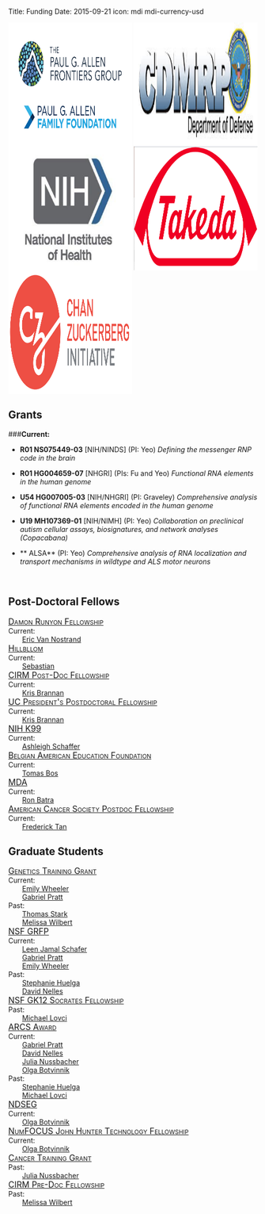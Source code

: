 Title: Funding
Date: 2015-09-21
icon: mdi mdi-currency-usd

<style>
.fellowship-title{
  font-variant: small-caps;
  font-size: larger;
}
.fellowship-people{
  padding-left: 2em;
}
</style>

<a href="Allen Distinguished Investigator"><img src="../images/funding/allen.png" align="center" height="250" width="250" ></a>
<a href="CDMRP Department of Defense"><img src="../images/funding/DOD.jpg" align="center" height="250" width="250" ></a>
<a href="National Institutes of Health"><img src="../images/funding/NIH.png" align="center" height="250" width="250" ></a>
<a href="Takeda"><img src="../images/funding/takeda.png" align="center" height="250" width="250" ></a>
<a href="Chan Zuckerberg Initiative"><img src="../images/funding/zuckerberg.png" align="center" height="250" width="250" ></a>

## Grants

###**Current:**
  * **R01 NS075449-03** [NIH/NINDS]  (PI: Yeo)
  	*Defining the messenger RNP code in the brain* 
  	 
  * **R01 HG004659-07** [NHGRI]   (PIs: Fu and Yeo)
  	*Functional RNA elements in the human genome*
  	
  * **U54 HG007005-03** [NIH/NHGRI]   (PI: Graveley)
  	*Comprehensive analysis of functional RNA elements encoded in the human genome*     	
  	
  * **U19 MH107369-01** [NIH/NIMH]  (PI: Yeo)
  	*Collaboration on preclinical autism cellular assays, biosignatures, and network analyses (Copacabana)*  

  * ** ALSA** (PI: Yeo) 
   *Comprehensive analysis of RNA localization and transport mechanisms in wildtype and ALS motor neurons*

</a><br>
## Post-Doctoral Fellows

<div class="row">
  <div class="3u">
      <div class="fellowship-title">
        <a href="https://www.damonrunyon.org">Damon Runyon Fellowship</a><br>
      </div>
      Current:
      <div class="fellowship-people">
        <a href="/people/eric_van_nostrand">Eric Van Nostrand</a><br>
      </div>
  </div>
  <div class="3u">
    <div class="fellowship-title">
      <a href="https://www.llhf.org">Hillbllom</a>
    </div>
    Current:
    <div class="fellowship-people">
      <a href="/people/sebastian_markmiller">Sebastian</a><br>
   </div>
  </div>
  <div class="3u">
    <div class="fellowship-title">
      <a href="https://www.cirm.ca.gov/our-funding/research-rfas/training-grant-i-1">CIRM Post-Doc Fellowship</a>
    </div>
    Current:
    <div class="fellowship-people">
      <a href="/people/kris_brannan">Kris Brannan</a><br>
   </div>
  </div>
  <div class="3u">
    <div class="fellowship-title">
      <a href="http://ppfp.ucop.edu/info/">UC President's Postdoctoral Fellowship</a>
    </div>
    Current:
    <div class="fellowship-people">
      <a href="/people/kris_brannan">Kris Brannan</a><br>
    </div>
  </div>
</div>
<div class="row">
  <div class="3u">
    <div class="fellowship-title">
      <a href="https://www.nhlbi.nih.gov/research/training/programs/postdoc/pathway-parent-k99-r00/">NIH K99</a>
    </div>
    Current:
    <div class="fellowship-people">
      <a href="/people/ashleigh_schaffer">Ashleigh Schaffer</a><br>
    </div>
  </div>
  <div class="3u">
    <div class="fellowship-title">
      <a href="https://www.baef.be/"> Belgian American Education Foundation</a>
    </div>
    Current:
    <div class="fellowship-people">
      <a href="/people/tomas_bos">Tomas Bos</a><br>
    </div>
  </div>
  <div class="3u">
    <div class="fellowship-title">
      <a href="https://www.mda.org/research/guidelines.html">MDA</a>
    </div>
    Current:
    <div class="fellowship-people">
      <a href="/people/ron_batra">Ron Batra</a><br>
    </div>
  </div>
  <div class="3u">
    <div class="fellowship-title">
      <a href="https://http://www.cancer.org.html">American Cancer Society Postdoc Fellowship</a>
    </div>
    Current:
    <div class="fellowship-people">
      <a href="/people/ron_batra">Frederick Tan</a><br>
    </div>
  </div>
</div>






## Graduate Students

<!-- The divs make a table of the fellowships, with 4 fellowships per row -->

<div class="row">
    <div class="3u">
      <div class="fellowship-title">
        <a href="http://genetics.ucsd.edu/">Genetics Training Grant</a><br>
      </div>
        Current:
      <div class="fellowship-people">
        <a href="/people/emily_wheeler">Emily Wheeler</a><br>
        <a href="/people/gabriel_pratt">Gabriel Pratt</a><br>
      </div>
      Past:
      <div class="fellowship-people">
      <a href="/people/thomas_stark">Thomas Stark</a><br>
      <a href="/people/melissa_wilbert">Melissa Wilbert</a><br>
      </div>
    </div>
    <div class="3u">
        <div class="fellowship-title">
          <a href="https://www.fastlane.nsf.gov/grfp/Login.do">NSF GRFP</a>
        </div>
          Current:
        <div class="fellowship-people">
          <a href="/people/leen_jamal_schafer">Leen Jamal Schafer</a><br>
          <a href="/people/gabriel_pratt">Gabriel Pratt</a><br>
          <a href="/people/gabriel_pratt">Emily Wheeler</a><br>
        </div>
      Past:
        <div class="fellowship-people">
          <a href="/people/stephanie_huelga">Stephanie Huelga</a><br>
          <a href="/people/david_nelles">David Nelles</a><br>
        </div>
    </div>
    <div class="3u">
        <div class="fellowship-title">
          <a href="http://sciencebridge.ucsd.edu/programs/socrates/">NSF GK12 Socrates Fellowship</a>
        </div>
      Past:
        <div class="fellowship-people">
          <a href="/people/mike_lovci">Michael Lovci</a><br>
        </div>
    </div>
    <div class="3u">
        <div class="fellowship-title">
        <a href="https://www.arcsfoundation.org/">ARCS Award</a>
        </div>
      Current:
        <div class="fellowship-people">
          <a href="/people/gabriel_pratt">Gabriel Pratt</a><br>
          <a href="/people/david_nelles">David Nelles</a><br>
          <a href="/people/julia_nussbacher">Julia Nussbacher</a><br>
          <a href="/people/olga_botvinnik">Olga Botvinnik</a>
        </div>
      Past:
        <div class="fellowship-people">
          <a href="/people/stephanie_huelga">Stephanie Huelga</a><br>
          <a href="/people/mike_lovci">Michael Lovci</a><br>
        </div>
    </div>
</div>
<div class="row">
    <div class="3u">
      <div class="fellowship-title">
        <a href="https://ndseg.asee.org/">NDSEG</a>
      </div>
    Current:
    <div class="fellowship-people">
        <a href="/people/olga_botvinnik">Olga Botvinnik</a><br>
    </div>
    </div>
    <div class="3u">
      <div class="fellowship-title">
      <a href="http://www.numfocus.org/john-hunter-technology-fellowship.html">NumFOCUS John Hunter Technology Fellowship</a>
      </div>
    Current:
      <div class="fellowship-people">
        <a href="/people/olga_botvinnik">Olga Botvinnik</a><br>
    </div>
    </div>
    <div class="3u">
      <div class="fellowship-title">
      <a href="http://cancertraining.ucsd.edu/">Cancer Training Grant</a>
      </div>
    Past:
      <div class="fellowship-people">
        <a href="/people/julia_nussbacher">Julia Nussbacher</a><br>
    </div>
    </div>
    <div class="3u">
      <div class="fellowship-title">
      <a href="https://www.cirm.ca.gov/our-funding/research-rfas/training-grant-i-1">CIRM Pre-Doc Fellowship</a>
      </div>
    Past:
      <div class="fellowship-people">
        <a href="/people/melissa_wilbert">Melissa Wilbert</a><br>
      </div>
</div>

